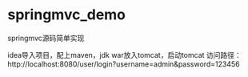 # springmvc_demo
springmvc源码简单实现

idea导入项目，配上maven，jdk
war放入tomcat，启动tomcat
访问路径：http://localhost:8080/user/login?username=admin&password=123456
